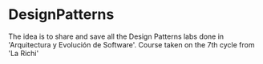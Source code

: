 # DesignPatterns

The idea is to share and save all the Design Patterns labs done in 'Arquitectura y Evolución de Software'. Course taken on the 7th cycle from 'La Richi'
